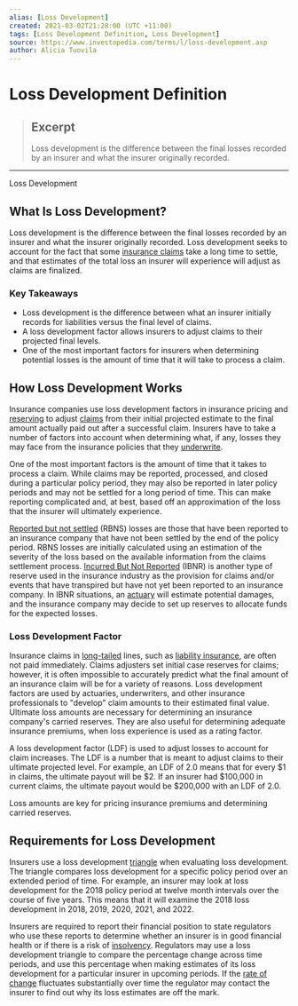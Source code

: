 ```yaml
---
alias: [Loss Development]
created: 2021-03-02T21:28:00 (UTC +11:00)
tags: [Loss Development Definition, Loss Development]
source: https://www.investopedia.com/terms/l/loss-development.asp
author: Alicia Tuovila
---
```


# Loss Development Definition

> ## Excerpt
> Loss development is the difference between the final losses recorded by an insurer and what the insurer originally recorded.

---

Loss Development
## What Is Loss Development?

Loss development is the difference between the final losses recorded by an insurer and what the insurer originally recorded. Loss development seeks to account for the fact that some [insurance claims](https://www.investopedia.com/terms/i/insurance_claim.asp) take a long time to settle, and that estimates of the total loss an insurer will experience will adjust as claims are finalized.

### Key Takeaways

-   Loss development is the difference between what an insurer initially records for liabilities versus the final level of claims. 
-   A loss development factor allows insurers to adjust claims to their projected final levels. 
-   One of the most important factors for insurers when determining potential losses is the amount of time that it will take to process a claim. 

## How Loss Development Works

Insurance companies use loss development factors in insurance pricing and [reserving](https://www.investopedia.com/terms/c/claims-reserve.asp) to adjust [claims](https://www.investopedia.com/terms/i/insurance_claim.asp) from their initial projected estimate to the final amount actually paid out after a successful claim. Insurers have to take a number of factors into account when determining what, if any, losses they may face from the insurance policies that they [underwrite](https://www.investopedia.com/terms/u/underwriting.asp). 

One of the most important factors is the amount of time that it takes to process a claim. While claims may be reported, processed, and closed during a particular policy period, they may also be reported in later policy periods and may not be settled for a long period of time. This can make reporting complicated and, at best, based off an approximation of the loss that the insurer will ultimately experience. 

[Reported but not settled](https://www.investopedia.com/terms/r/reported-not-settled-rbns.asp) (RBNS) losses are those that have been reported to an insurance company that have not been settled by the end of the policy period. RBNS losses are initially calculated using an estimation of the severity of the loss based on the available information from the claims settlement process. [Incurred But Not Reported](https://www.investopedia.com/terms/i/incurredbutnotreported.asp) (IBNR) is another type of reserve used in the insurance industry as the provision for claims and/or events that have transpired but have not yet been reported to an insurance company. In IBNR situations, an [actuary](https://www.investopedia.com/terms/a/actuary.asp) will estimate potential damages, and the insurance company may decide to set up reserves to allocate funds for the expected losses.

### Loss Development Factor

Insurance claims in [long-tailed](https://www.investopedia.com/terms/l/long-tail.asp) lines, such as [liability insurance](https://www.investopedia.com/terms/l/liability_insurance.asp), are often not paid immediately. Claims adjusters set initial case reserves for claims; however, it is often impossible to accurately predict what the final amount of an insurance claim will be for a variety of reasons. Loss development factors are used by actuaries, underwriters, and other insurance professionals to "develop" claim amounts to their estimated final value. Ultimate loss amounts are necessary for determining an insurance company's carried reserves. They are also useful for determining adequate insurance premiums, when loss experience is used as a rating factor.

A loss development factor (LDF) is used to adjust losses to account for claim increases. The LDF is a number that is meant to adjust claims to their ultimate projected level. For example, an LDF of 2.0 means that for every $1 in claims, the ultimate payout will be $2. If an insurer had $100,000 in current claims, the ultimate payout would be $200,000 with an LDF of 2.0.  

Loss amounts are key for pricing insurance premiums and determining carried reserves.

## Requirements for Loss Development 

Insurers use a loss development [triangle](https://www.investopedia.com/terms/t/triangle.asp) when evaluating loss development. The triangle compares loss development for a specific policy period over an extended period of time. For example, an insurer may look at loss development for the 2018 policy period at twelve month intervals over the course of five years. This means that it will examine the 2018 loss development in 2018, 2019, 2020, 2021, and 2022.

Insurers are required to report their financial position to state regulators who use these reports to determine whether an insurer is in good financial health or if there is a risk of [insolvency](https://www.investopedia.com/terms/i/insolvency.asp). Regulators may use a loss development triangle to compare the percentage change across time periods, and use this percentage when making estimates of its loss development for a particular insurer in upcoming periods. If the [rate of change](https://www.investopedia.com/terms/r/rateofchange.asp) fluctuates substantially over time the regulator may contact the insurer to find out why its loss estimates are off the mark.
